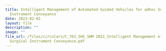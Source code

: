 ```yaml
---
title: Intelligent Management of Automated Guided Vehicles for adhoc Surgical
  Instrument Conveyance
date: 2023-02-01
layout: file
description: ""
image: ""
file_url: /files/circulars/C_763_SHS_SHM 2022_Intelligent Management of AGVs for ad-hoc
  Surgical Instrument Conveyance.pdf
---
```

